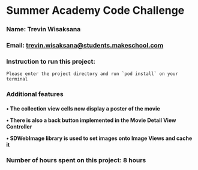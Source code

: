 # Summer Academy Code Challenge

### Name: Trevin Wisaksana

### Email: trevin.wisaksana@students.makeschool.com

### Instruction to run this project:

    Please enter the project directory and run `pod install` on your terminal
    
### Additional features
<h4>  
• The collection view cells now display a poster of the movie

• There is also a back button implemented in the Movie Detail View Controller

• SDWebImage library is used to set images onto Image Views and cache it
</h4>
  
### Number of hours spent on this project: 8 hours
